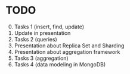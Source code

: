 TODO
====
0. Tasks 1 (insert, find, update)
0. Update in presentation
0. Tasks 2 (queries)
0. Presentation about Replica Set and Sharding
0. Presentation about aggregation framework
0. Tasks 3 (aggregation)
0. Tasks 4 (data modeling in MongoDB)




